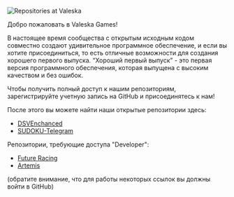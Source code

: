 <!--
**Любые идеи для начала**

Краткое введение: чем занимается ваша организация?
Рекомендации по участию: как сообщество может принять участие?
Полезные ресурсы: где сообщество может найти ваши документы? Есть ли что-то еще, что сообщество должно знать?
[Markdown](https://docs.github.com/github/writing-on-github/getting-started-with-writing-and-formatting-on-github/basic-writing-and-formatting-syntax)
-->

![Repositories at Valeska](https://github.com/ValeskaGames/.github/blob/main/images/valeskagamesrepo,png) 

Добро пожаловать в Valeska Games!

В настоящее время сообщества с открытым исходным кодом совместно создают удивительное программное обеспечение, и если вы хотите присоединиться, то есть отличные возможности для создания хорошего первого выпуска.
“Хороший первый выпуск” - это первая версия программного обеспечения, которая выпущена с высоким качеством и без ошибок.

Чтобы получить полный доступ к нашим репозиториям, зарегистрируйте учетную запись на GitHub и присоединятесь к нам!

После этого вы можете найти наши открытые репозитории здесь:
* [DSVEnchanced](https://github.com/ValeskaGames/DSVEnchanced)
* [SUDOKU-Telegram](https://github.com/ValeskaGames/SUDOKU-Telegram)

Репозитории, требующие доступа "Developer":
* [Future Racing](https://github.com/ValeskaGames/FutureRacing)
* [Artemis](https://github.com/ValeskaGames/Artemis)

(обратите внимание, что для работы некоторых ссылок вы должны войти в GitHub)
